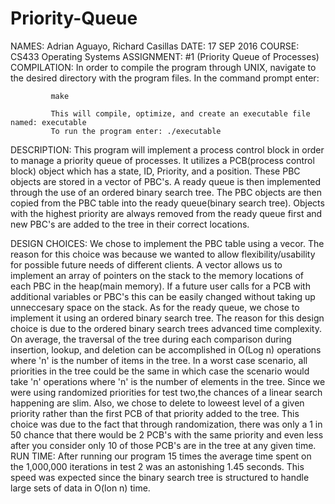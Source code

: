 # Priority-Queue

NAMES:       Adrian Aguayo, Richard Casillas
DATE:        17 SEP 2016
COURSE:      CS433 Operating Systems
ASSIGNMENT:  #1 (Priority Queue of Processes)
COMPILATION: In order to compile the program through UNIX, navigate to the desired directory with the program files.
             In the command prompt enter:
             
             make 
             
             This will compile, optimize, and create an executable file named: executable
             To run the program enter: ./executable
DESCRIPTION: This program will implement a process control block in order to manage a priority queue of processes.
             It utilizes a PCB(process control block) object which has a state, ID, Priority, and a position. These PBC 
             objects are stored in a vector of PBC's. A ready queue is then implemented through the use of an ordered 
             binary search tree. The PBC objects are then copied from the PBC table into the ready queue(binary search tree). 
             Objects with the highest priority are always removed from the ready queue first and new PBC's are added to
             the tree in their correct locations. 
             
DESIGN CHOICES: We chose to implement the PBC table using a vecor. The reason for this choice was because we wanted to 
                allow flexibility/usability for possible future needs of different clients. A vector allows us to implement
                an array of pointers on the stack to the memory locations of each PBC in the heap(main memory). If a future user
                calls for a PCB with additional variables or PBC's this can be easily changed without taking up unneccesary space on the stack.
                As for the ready queue, we chose to implement it using an ordered binary search tree. The reason for this design choice is due to the ordered binary search trees advanced time complexity. On average, the traversal of the tree during each comparison during insertion, lookup, and deletion can be accomplished in O(Log n) operations where 'n' is the number of items in the tree. In a worst case scenario, all priorities in the tree could be the same in which case the scenario would take 'n' operations where 'n' is the number of elements in the tree. Since we were using randomized priorities for test two,the chances of a linear search happening are slim. 
                Also, we chose to delete to loweest level of a given priority rather than the first PCB of that priority added to the tree. This choice was due to the fact that through randomization, there was only a 1 in 50 chance that there would be 2 PCB's with the same priority and even less after you consider only 10 of those PCB's are in the tree at any given time.
RUN TIME: After running our program 15 times the average time spent on the 1,000,000 iterations in test 2 was an astonishing 1.45
          seconds. This speed was expected since the binary search tree is structured to handle large sets of data in O(lon n) time.
